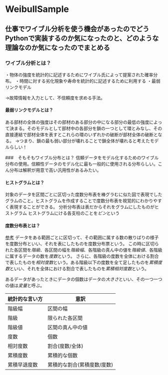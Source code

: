 # WeibullSample
## 仕事でワイブル分析を使う機会があったのでどうPythonで実装するのか気になったのと、どのような理論なのか気になったのでまとめる

### ワイブル分析とは？
・物体の強度を統計的に記述するためにワイブル氏によって提案された確率分布。
・時間に対する劣化現象や寿命を統計的に記述するために利用する
・最弱リンクモデル

→故障情報を入力として、不信頼度を求める手法。

#### 最弱リンクモデルとは？
ある部材の全体の強度はその部材のある部分の中になる部分の最低の強度によって決まる。そのモデルとして部材中の各部分を鎖の一つとして環とみなし、その直接連結で部材全体を表すとこれらの環のいずれかの破断が部材全体の破断となる。
→つまり、鎖の最も弱い部分が壊れることで鎖全体が壊れると考えたモデルらしい！

###　そもそもワイブル分布とは？
信頼データをモデル化するためのワイブル分布の使用。信頼性データのモデル化に最も一般的に使用される分布らしい。こん分布は解釈が用意で高い汎用性があるみたい。

#### ヒストグラムとは？
対象のデータを区間ごとに区切った度数分布表を棒グラむに似た図で表現でしたグラムのこと。ヒストグラムを作成することで度数分布表を視覚的にわかりやすく表現することができる。
分析分布表は表だからそれをグラムにしたものがヒストグラム
ヒストグラムにける各支柱のことを*ビン*という

#### 度数分布表とは？
[参考](https://mathlandscape.com/freq-table/)
データをある範囲ごとに区切って、その範囲に属する数の散りばりの様子を度数分布といい、それを表にしたものを度数分布票という。
この時に区切られた各区間を*階級*、各区間の幅を*階級幅*、各階級の真ん中の値を*階級値*、各階級に属するデータの数を*度数*という。
さらに、各階級の度数を全体における割合で表したものを*相対度数*という。ある階級以下の度数を全て足したものを*累積度数*といい、それを全体における割合で表したものを*累積相対度数*という。

あるデータがあったときにデータの個数はデータの*大きさ*といい、その一つ一つの値は*変量*と呼ぶ。

|  統計的な言い方  |  意訳  |
| ---- | ---- |
|  階級幅  |  区間の幅  |
|  階級  |  限られた各区間  |
|  階級値  |  区間の真ん中の値  |
|  度数  |  個数  |
|  相対度数  |  割合(度数/全体)  |
|  累積度数  |  累積的な個数  |
|  累積早退度数  |  累積的な割合(累積度数/度数)  |



